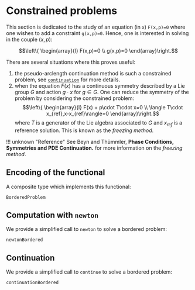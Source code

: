 # Constrained problems

This section is dedicated to the study of an equation (in `x`) `F(x,p)=0` where one wishes to add a constraint `g(x,p)=0`. Hence, one is interested in solving in the couple $(x,p)$:

$$\left\{
\begin{array}{l}
F(x,p)=0 \\
g(x,p)=0
\end{array}\right.$$

There are several situations where this proves useful:

1. the pseudo-arclength continuation method is such a constrained problem, see [`continuation`](@ref) for more details.
2. when the equation $F(x)$ has a continuous symmetry described by a Lie group $G$ and action $g\cdot x$ for $g\in G$. One can reduce the symmetry of the problem by considering the constrained problem:
$$\left\{
\begin{array}{l}
F(x) + p\cdot T\cdot x=0 \\
\langle T\cdot x_{ref},x-x_{ref}\rangle=0
\end{array}\right.$$
where $T$ is a generator of the Lie algebra associated to $G$ and $x_{ref}$ is a reference solution. This is known as the *freezing method*.

!!! unknown "Reference"
    See Beyn and Thümmler, **Phase Conditions, Symmetries and PDE Continuation.** for more information on the *freezing method*.

## Encoding of the functional

A composite type which implements this functional:

```@docs
BorderedProblem
```

## Computation with `newton`

We provide a simplified call to `newton` to solve a bordered problem:

```@docs
newtonBordered
```

## Continuation

We provide a simplified call to `continue` to solve a bordered problem:

```@docs
continuationBordered
```




